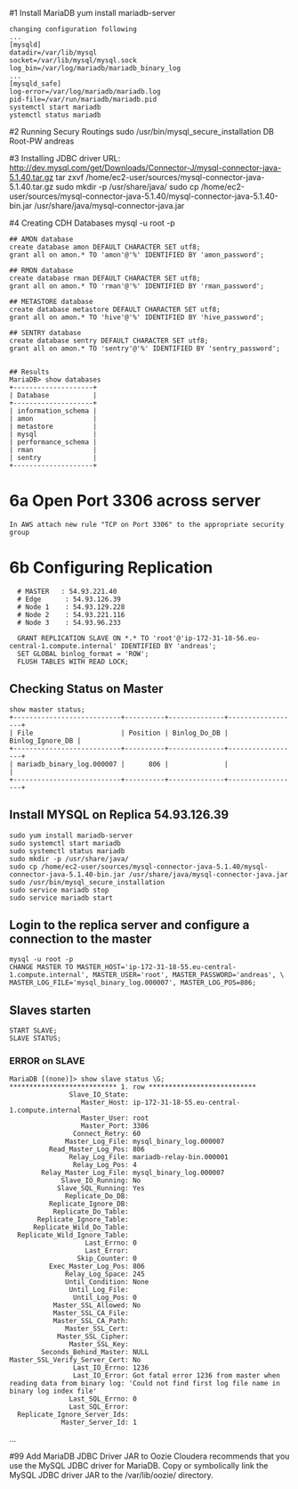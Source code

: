 #1 Install MariaDB
    yum install mariadb-server

    changing configuration following
    ...
    [mysqld]
    datadir=/var/lib/mysql
    socket=/var/lib/mysql/mysql.sock
    log_bin=/var/log/mariadb/mariadb_binary_log
    ...
    [mysqld_safe]
    log-error=/var/log/mariadb/mariadb.log
    pid-file=/var/run/mariadb/mariadb.pid
    systemctl start mariadb
    ystemctl status mariadb
  
#2 Running Secury Routings
    sudo /usr/bin/mysql_secure_installation
    DB Root-PW        andreas
  
#3 Installing JDBC driver
    URL: http://dev.mysql.com/get/Downloads/Connector-J/mysql-connector-java-5.1.40.tar.gz
    tar zxvf /home/ec2-user/sources/mysql-connector-java-5.1.40.tar.gz
    sudo mkdir -p /usr/share/java/
    sudo cp /home/ec2-user/sources/mysql-connector-java-5.1.40/mysql-connector-java-5.1.40-bin.jar /usr/share/java/mysql-connector-java.jar
   
#4 Creating CDH Databases
    mysql -u root -p
   
    ## AMON database
    create database amon DEFAULT CHARACTER SET utf8;
    grant all on amon.* TO 'amon'@'%' IDENTIFIED BY 'amon_password';
    
    ## RMON database
    create database rman DEFAULT CHARACTER SET utf8;
    grant all on amon.* TO 'rman'@'%' IDENTIFIED BY 'rman_password';
    
    ## METASTORE database
    create database metastore DEFAULT CHARACTER SET utf8;
    grant all on amon.* TO 'hive'@'%' IDENTIFIED BY 'hive_password';
    
    ## SENTRY database
    create database sentry DEFAULT CHARACTER SET utf8;
    grant all on amon.* TO 'sentry'@'%' IDENTIFIED BY 'sentry_password';
    
    
    ## Results 
    MariaDB> show databases
    +--------------------+
    | Database           |
    +--------------------+
    | information_schema |
    | amon               |
    | metastore          |
    | mysql              |
    | performance_schema |
    | rman               |
    | sentry             |
    +--------------------+

# 6a Open Port 3306 across server

    In AWS attach new rule "TCP on Port 3306" to the appropriate security group

# 6b Configuring Replication

      # MASTER   : 54.93.221.40
      # Edge      : 54.93.126.39
      # Node 1    : 54.93.129.228
      # Node 2    : 54.93.221.116
      # Node 3    : 54.93.96.233

      GRANT REPLICATION SLAVE ON *.* TO 'root'@'ip-172-31-18-56.eu-central-1.compute.internal' IDENTIFIED BY 'andreas';
      SET GLOBAL binlog_format = 'ROW';
      FLUSH TABLES WITH READ LOCK;

     
      
## Checking Status on Master

    show master status;
    +---------------------------+----------+--------------+------------------+
    | File                      | Position | Binlog_Do_DB | Binlog_Ignore_DB |
    +---------------------------+----------+--------------+------------------+
    | mariadb_binary_log.000007 |      806 |              |                  |
    +---------------------------+----------+--------------+------------------+


## Install MYSQL on Replica 54.93.126.39
    sudo yum install mariadb-server
    sudo systemctl start mariadb
    sudo systemctl status mariadb
    sudo mkdir -p /usr/share/java/
    sudo cp /home/ec2-user/sources/mysql-connector-java-5.1.40/mysql-connector-java-5.1.40-bin.jar /usr/share/java/mysql-connector-java.jar
    sudo /usr/bin/mysql_secure_installation
    sudo service mariadb stop 
    sudo service mariadb start 
       
## Login to the replica server and configure a connection to the master
    
    mysql -u root -p
    CHANGE MASTER TO MASTER_HOST='ip-172-31-18-55.eu-central-1.compute.internal', MASTER_USER='root', MASTER_PASSWORD='andreas', \
    MASTER_LOG_FILE='mysql_binary_log.000007', MASTER_LOG_POS=806;
    
## Slaves starten
    START SLAVE;
    SLAVE STATUS; 

### ERROR on SLAVE
    MariaDB [(none)]> show slave status \G;
    *************************** 1. row ***************************
                   Slave_IO_State:
                      Master_Host: ip-172-31-18-55.eu-central-1.compute.internal
                      Master_User: root
                      Master_Port: 3306
                    Connect_Retry: 60
                  Master_Log_File: mysql_binary_log.000007
              Read_Master_Log_Pos: 806
                   Relay_Log_File: mariadb-relay-bin.000001
                    Relay_Log_Pos: 4
            Relay_Master_Log_File: mysql_binary_log.000007
                 Slave_IO_Running: No
                Slave_SQL_Running: Yes
                  Replicate_Do_DB:
              Replicate_Ignore_DB:
               Replicate_Do_Table:
           Replicate_Ignore_Table:
          Replicate_Wild_Do_Table:
      Replicate_Wild_Ignore_Table:
                       Last_Errno: 0
                       Last_Error:
                     Skip_Counter: 0
              Exec_Master_Log_Pos: 806
                  Relay_Log_Space: 245
                  Until_Condition: None
                   Until_Log_File:
                    Until_Log_Pos: 0
               Master_SSL_Allowed: No
               Master_SSL_CA_File:
               Master_SSL_CA_Path:
                  Master_SSL_Cert:
                Master_SSL_Cipher:
                   Master_SSL_Key:
            Seconds_Behind_Master: NULL
    Master_SSL_Verify_Server_Cert: No
                    Last_IO_Errno: 1236
                    Last_IO_Error: Got fatal error 1236 from master when reading data from binary log: 'Could not find first log file name in binary log index file'
                   Last_SQL_Errno: 0
                   Last_SQL_Error:
      Replicate_Ignore_Server_Ids:
                 Master_Server_Id: 1


...


#99 Add  MariaDB JDBC Driver JAR to Oozie
Cloudera recommends that you use the MySQL JDBC driver for MariaDB. 
Copy or symbolically link the MySQL JDBC driver JAR to the /var/lib/oozie/ directory.


    

